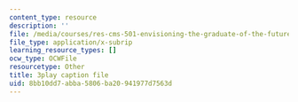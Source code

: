 ```yaml
---
content_type: resource
description: ''
file: /media/courses/res-cms-501-envisioning-the-graduate-of-the-future-spring-2020/8bb10dd7abba5806ba20941977d7563d_nEXylN7sRmI.vtt
file_type: application/x-subrip
learning_resource_types: []
ocw_type: OCWFile
resourcetype: Other
title: 3play caption file
uid: 8bb10dd7-abba-5806-ba20-941977d7563d
---
```

